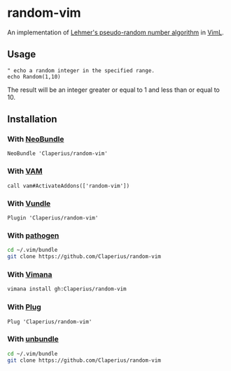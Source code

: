 random-vim
==========

An implementation of [Lehmer's pseudo-random number algorithm](http://en.wikipedia.org/wiki/Lehmer_random_number_generator) in [VimL](https://github.com/trending?l=viml).

Usage
-----

```viml
" echo a random integer in the specified range.
echo Random(1,10)
```

The result will be an integer greater or equal to 1 and less than or equal to 10.

Installation
------------

### With [NeoBundle](https://github.com/Shougo/neobundle.vim)

```viml
NeoBundle 'Claperius/random-vim'
```

### With [VAM](https://github.com/MarcWeber/vim-addon-manager)

```viml
call vam#ActivateAddons(['random-vim'])
```

### With [Vundle](https://github.com/gmarik/Vundle.vim)

```viml
Plugin 'Claperius/random-vim'
```

### With [pathogen](https://github.com/tpope/vim-pathogen)

```sh
cd ~/.vim/bundle
git clone https://github.com/Claperius/random-vim
```

### With [Vimana](https://github.com/c9s/Vimana)

```sh
vimana install gh:Claperius/random-vim
```

### With [Plug](https://github.com/junegunn/vim-plug)

```viml
Plug 'Claperius/random-vim'
```

### With [unbundle](https://github.com/sunaku/vim-unbundle)

```sh
cd ~/.vim/bundle
git clone https://github.com/Claperius/random-vim
```
